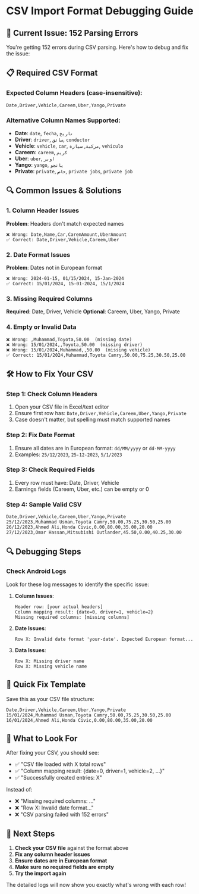 # CSV Import Format Debugging Guide

## 🚨 Current Issue: 152 Parsing Errors

You're getting 152 errors during CSV parsing. Here's how to debug and fix the issue:

## 📋 Required CSV Format

### Expected Column Headers (case-insensitive):
```csv
Date,Driver,Vehicle,Careem,Uber,Yango,Private
```

### Alternative Column Names Supported:
- **Date**: `date`, `fecha`, `تاريخ`
- **Driver**: `driver`, `سائق`, `conductor`  
- **Vehicle**: `vehicle`, `car`, `مركبة`, `سيارة`, `vehiculo`
- **Careem**: `careem`, `كريم`
- **Uber**: `uber`, `اوبر`
- **Yango**: `yango`, `يانجو`
- **Private**: `private`, `خاص`, `private jobs`, `private job`

## 🔍 Common Issues & Solutions

### 1. **Column Header Issues**
**Problem**: Headers don't match expected names
```csv
❌ Wrong: Date,Name,Car,CaremAmount,UberAmount
✅ Correct: Date,Driver,Vehicle,Careem,Uber
```

### 2. **Date Format Issues**
**Problem**: Dates not in European format
```csv
❌ Wrong: 2024-01-15, 01/15/2024, 15-Jan-2024
✅ Correct: 15/01/2024, 15-01-2024, 15/1/2024
```

### 3. **Missing Required Columns**
**Required**: Date, Driver, Vehicle
**Optional**: Careem, Uber, Yango, Private

### 4. **Empty or Invalid Data**
```csv
❌ Wrong: ,Muhammad,Toyota,50.00  (missing date)
❌ Wrong: 15/01/2024,,Toyota,50.00  (missing driver)
❌ Wrong: 15/01/2024,Muhammad,,50.00  (missing vehicle)
✅ Correct: 15/01/2024,Muhammad,Toyota Camry,50.00,75.25,30.50,25.00
```

## 🛠️ How to Fix Your CSV

### Step 1: Check Column Headers
1. Open your CSV file in Excel/text editor
2. Ensure first row has: `Date,Driver,Vehicle,Careem,Uber,Yango,Private`
3. Case doesn't matter, but spelling must match supported names

### Step 2: Fix Date Format  
1. Ensure all dates are in European format: `dd/MM/yyyy` or `dd-MM-yyyy`
2. Examples: `25/12/2023`, `25-12-2023`, `5/1/2023`

### Step 3: Check Required Fields
1. Every row must have: Date, Driver, Vehicle
2. Earnings fields (Careem, Uber, etc.) can be empty or 0

### Step 4: Sample Valid CSV
```csv
Date,Driver,Vehicle,Careem,Uber,Yango,Private
25/12/2023,Muhammad Usman,Toyota Camry,50.00,75.25,30.50,25.00
26/12/2023,Ahmed Ali,Honda Civic,0.00,80.00,35.00,20.00
27/12/2023,Omar Hassan,Mitsubishi Outlander,45.50,0.00,40.25,30.00
```

## 🔍 Debugging Steps

### Check Android Logs
Look for these log messages to identify the specific issue:

1. **Column Issues**:
   ```
   Header row: [your actual headers]
   Column mapping result: {date=0, driver=1, vehicle=2}
   Missing required columns: [missing columns]
   ```

2. **Date Issues**:
   ```
   Row X: Invalid date format 'your-date'. Expected European format...
   ```

3. **Data Issues**:
   ```
   Row X: Missing driver name
   Row X: Missing vehicle name
   ```

## 🎯 Quick Fix Template

Save this as your CSV file structure:
```csv
Date,Driver,Vehicle,Careem,Uber,Yango,Private
15/01/2024,Muhammad Usman,Toyota Camry,50.00,75.25,30.50,25.00
16/01/2024,Ahmed Ali,Honda Civic,0.00,80.00,35.00,20.00
```

## 📱 What to Look For

After fixing your CSV, you should see:
- ✅ "CSV file loaded with X total rows"
- ✅ "Column mapping result: {date=0, driver=1, vehicle=2, ...}"
- ✅ "Successfully created entries: X"

Instead of:
- ❌ "Missing required columns: ..."
- ❌ "Row X: Invalid date format..."
- ❌ "CSV parsing failed with 152 errors"

## 🔧 Next Steps

1. **Check your CSV file** against the format above
2. **Fix any column header issues**
3. **Ensure dates are in European format**
4. **Make sure no required fields are empty**
5. **Try the import again**

The detailed logs will now show you exactly what's wrong with each row!